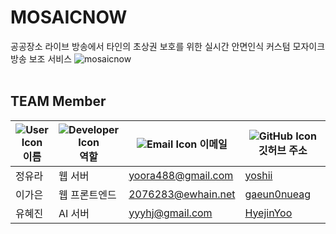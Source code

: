 # MOSAICNOW
공공장소 라이브 방송에서 타인의 초상권 보호를 위한 실시간 안면인식 커스텀 모자이크 방송 보조 서비스
![mosaicnow](https://github.com/EwhaEmoji27/.github/assets/113421649/2f59d92c-5708-4917-a32a-a775fca531f0)
<br><br>
## TEAM Member


|  ![User Icon](https://img.icons8.com/fluency/16/000000/user-male-circle.png) 이름       | ![Developer Icon](https://img.icons8.com/fluency/16/000000/source-code.png) 역할          | ![Email Icon](https://img.icons8.com/fluency/16/000000/email-open.png) 이메일                                   | ![GitHub Icon](https://img.icons8.com/fluency/16/000000/github.png) 깃허브 주소                           |
|------------|---------------|------------------------------------------|----------------------------------------|
| 정유라 | 웹 서버 | yoora488@gmail.com |[yoshii](https://github.com/yooksj13) |
|  이가은 | 웹 프론트엔드 | 2076283@ewhain.net |  [gaeun0nueag](https://github.com/gaeun0nueag) |
|  유혜진 | AI 서버 | yyyhj@gmail.com | [HyejinYoo](https://github.com/HyejinYoo) |



